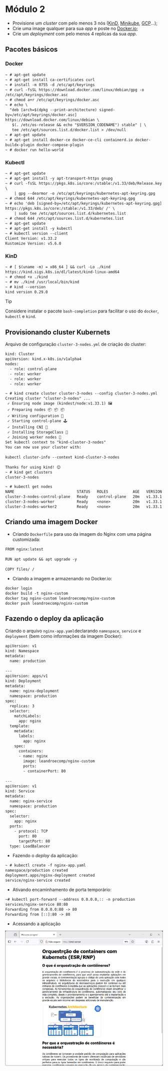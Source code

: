 # Módulo 2

- Provisione um _cluster_ com pelo menos 3 nós ([KinD](https://kind.sigs.k8s.io/), [Minikube](https://minikube.sigs.k8s.io/), [GCP](https://cloud.google.com/)...);
- Crie uma image qualquer para sua _app_ e poste no [Docker.io](https://hub.docker.com/);
- Crie um _deployment_ com pelo menos 4 replicas da sua _app_.

## Pacotes básicos

### Docker
```
~ # apt-get update
~ # apt-get install ca-certificates curl
~ # install -m 0755 -d /etc/apt/keyrings
~ # curl -fsSL https://download.docker.com/linux/debian/gpg -o /etc/apt/keyrings/docker.asc
~ # chmod a+r /etc/apt/keyrings/docker.asc
~ # echo \
  "deb [arch=$(dpkg --print-architecture) signed-by=/etc/apt/keyrings/docker.asc] https://download.docker.com/linux/debian \
   $(. /etc/os-release && echo "$VERSION_CODENAME") stable" | \
   tee /etc/apt/sources.list.d/docker.list > /dev/null
~ # apt-get update
~ # apt-get install docker-ce docker-ce-cli containerd.io docker-buildx-plugin docker-compose-plugin
~ # docker run hello-world
```

### Kubectl

```
~ # apt-get update
~ # apt-get install -y apt-transport-https gnupg
~ # curl -fsSL https://pkgs.k8s.io/core:/stable:/v1.33/deb/Release.key \
    | gpg --dearmor -o /etc/apt/keyrings/kubernetes-apt-keyring.gpg
~ # chmod 644 /etc/apt/keyrings/kubernetes-apt-keyring.gpg
~ # echo 'deb [signed-by=/etc/apt/keyrings/kubernetes-apt-keyring.gpg] https://pkgs.k8s.io/core:/stable:/v1.33/deb/ /' \
    | sudo tee /etc/apt/sources.list.d/kubernetes.list
~ # chmod 644 /etc/apt/sources.list.d/kubernetes.list
~ # apt-get update
~ # apt-get install -y kubectl
~ # kubectl version --client
Client Version: v1.33.2
Kustomize Version: v5.6.0
```

### KinD
```
~ # [ $(uname -m) = x86_64 ] && curl -Lo ./kind https://kind.sigs.k8s.io/dl/latest/kind-linux-amd64 
~ # chmod +x ./kind
~ # mv ./kind /usr/local/bin/kind
~ # kind --version
kind version 0.29.0
```

> [!TIP]
> Considere instalar o pacote `bash-completion` para facilitar o uso do `docker`, `kubectl` e `kind`.

## Provisionando cluster Kubernets

Arquivo de configuração `cluster-3-nodes.yml` de criação do cluster:
```
kind: Cluster
apiVersion: kind.x-k8s.io/v1alpha4
nodes:
  - role: control-plane
  - role: worker
  - role: worker
  - role: worker
```

```
~ # kind create cluster cluster-3-nodes --config cluster-3-nodes.yml
Creating cluster "cluster-3-nodes" ...
 ✓ Ensuring node image (kindest/node:v1.33.1) 🖼
 ✓ Preparing nodes 📦 📦 📦
 ✓ Writing configuration 📜
 ✓ Starting control-plane 🕹️
 ✓ Installing CNI 🔌
 ✓ Installing StorageClass 💾
 ✓ Joining worker nodes 🚜
Set kubectl context to "kind-cluster-3-nodes"
You can now use your cluster with:

kubectl cluster-info --context kind-cluster-3-nodes

Thanks for using kind! 😊
~ # kind get clusters
cluster-3-nodes
```
```
~ # kubectl get nodes
NAME                            STATUS   ROLES           AGE   VERSION
cluster-3-nodes-control-plane   Ready    control-plane   20m   v1.33.1
cluster-3-nodes-worker          Ready    <none>          20m   v1.33.1
cluster-3-nodes-worker2         Ready    <none>          20m   v1.33.1
```
## Criando uma imagem Docker

- Criando `Dockerfile` para uso da imagem do Nginx com uma página customizada:
```
FROM nginx:latest

RUN apt update && apt upgrade -y

COPY files/ /
```
- Criando a imagem e armazenando no Docker.io:
```
docker login
docker build -t nginx-custom
docker tag nginx-custom leandroecomp/nginx-custom
docker push leandroecomp/nginx-custom
```
## Fazendo o deploy da aplicação
Criando o arquivo `nginx-app.yaml`declarando `namespace`, `service` e `deployment` (bem como informações da imagem Docker):
```
apiVersion: v1
kind: Namespace
metadata:
  name: production

---
apiVersion: apps/v1
kind: Deployment
metadata:
  name: nginx-deployment
  namespace: production
spec:
  replicas: 3
  selector:
    matchLabels:
      app: nginx
  template:
    metadata:
      labels:
        app: nginx
    spec:
      containers:
      - name: nginx
        image: leandroecomp/nginx-custom
        ports:
        - containerPort: 80

---
apiVersion: v1
kind: Service
metadata:
  name: nginx-service
  namespace: production
spec:
  selector:
    app: nginx
  ports:
    - protocol: TCP
      port: 80
      targetPort: 80
  type: LoadBalancer
```
- Fazendo o _deploy_ da aplicação:
```
~ # kubectl create -f nginx-app.yaml
namespace/production created
deployment.apps/nginx-deployment created
service/nginx-service created
```
- Ativando encaminhamento de porta temporário:
```
~# kubectl port-forward --address 0.0.0.0,:: -n production services/nginx-service 80:80
Forwarding from 0.0.0.0:80 -> 80
Forwarding from [::]:80 -> 80
```
- Acessando a aplicação

![Screenshot da aplicação teste.](tela.png)
